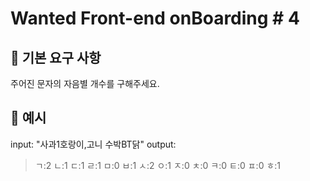 # Wanted Front-end onBoarding # 4

## 💬 기본 요구 사항
주어진 문자의 자음별 개수를 구해주세요.

## 💬 예시
input: "사과1호랑이,고니 수박BT닭"
output: 
> ㄱ:2
ㄴ:1
ㄷ:1
ㄹ:1
ㅁ:0
ㅂ:1
ㅅ:2
ㅇ:1
ㅈ:0
ㅊ:0
ㅋ:0
ㅌ:0
ㅍ:0
ㅎ:1

